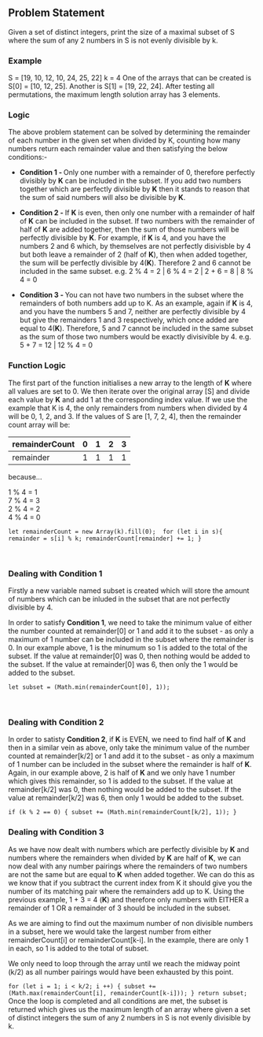 ## Problem Statement

Given a set of distinct integers, print the size of a maximal subset of S where the sum of any 2 numbers in S is not evenly divisible by k.

### Example

S = [19, 10, 12, 10, 24, 25, 22] k = 4
One of the arrays that can be created is S[0] = [10, 12, 25]. Another is S[1] = [19, 22, 24]. After testing all permutations, the maximum length solution array has 3 elements.

### Logic

The above problem statement can be solved by determining the remainder of each number in the given set when divided by K, counting how many numbers return each remainder value and then satisfying the below conditions:-

* <strong>Condition 1 - </strong>Only one number with a remainder of 0, therefore perfectly divisibly by <strong>K</strong> can be included in the subset.  If you add two numbers together which are perfectly divisible by <strong>K</strong> then it stands to reason that the sum of said numbers will also be divisible by <strong>K</strong>.

* <strong>Condition 2 - </strong>If <strong>K</strong> is even, then only one number with a remainder of half of <strong>K</strong> can be included in the subset.  If two numbers with the remainder of half of <strong>K</strong> are added together, then the sum of those numbers will be perfectly divisible by <strong>K</strong>.  For example, if <strong>K</strong> is 4, and you have the numbers 2 and 6 which, by themselves are not perfectly disivisble by 4 but both leave a remainder of 2 (half of <strong>K</strong>), then when added together, the sum will be perfectly divisible by 4(<strong>K</strong>).  Therefore 2 and 6 cannot be included in the same subset.  e.g. 2 % 4 = 2 |  6 % 4 = 2 |  2 + 6 = 8 |  8 % 4 = 0

* <strong>Condition 3 - </strong>You can not have two numbers in the subset where the remainders of both numbers add up to K.  As an example, again if <strong>K</strong> is 4, and you have the numbers 5 and 7, neither are perfectly divisible by 4 but give the remainders 1 and 3 respectively, which once added are equal to 4(<strong>K</strong>).  Therefore, 5 and 7 cannot be included in the same subset as the sum of those two numbers would be exactly divisivible by 4. e.g. 5 + 7 = 12 | 12 % 4 = 0

### Function Logic

The first part of the function initialises a new array to the length of <strong>K</strong> where all values are set to 0.  We then iterate over the original array [S] and divide each value by <strong>K</strong> and add 1 at the corresponding index value.   If we use the example that K is 4, the only remainders from numbers when divided by 4 will be 0, 1, 2, and 3.  If the values of S are [1, 7, 2, 4], then the remainder count array will be:

| remainderCount | 0 | 1 | 2 | 3 |
|----------------|---|---|---|---|
| remainder      | 1 | 1 | 1 | 1 |

because... 

1 % 4 = 1 
<br>
7 % 4 = 3
<br>
2 % 4 = 2
<br>
4 % 4 = 0

``
let remainderCount = new Array(k).fill(0); 
    for (let i in s){ 
        remainder = s[i] % k;
        remainderCount[remainder] += 1;
    }
``

<br>

### Dealing with Condition 1

Firstly a new variable named subset is created which will store the amount of numbers which can be inluded in the subset that are not perfectly divisible by 4.

In order to satisfy <strong>Condition 1</strong>, we need to take the minimum value of either the number counted at remainder[0] or 1 and add it to the subset - as only a maximum of 1 number can be included in the subset where the remainder is 0.  In our example above, 1 is the minumum so 1 is added to the total of the subset.  If the value at remainder[0] was 0, then nothing would be added to the subset.  If the value at remainder[0] was 6, then only the 1 would be added to the subset.

``
let subset = (Math.min(remainderCount[0], 1));
``

<br>

### Dealing with Condition 2

In order to satisty <strong>Condition 2</strong>, if <strong>K</strong> is EVEN, we need to find half of <strong>K</strong> and then in a similar vein as above, only take the minimum value of the number counted at remainder[k/2] or 1 and add it to the subset - as only a maximum of 1 number can be included in the subset where the remainder is half of <strong>K</strong>.  Again, in our example above, 2 is half of <strong>K</strong> and we only have 1 number which gives this remainder, so 1 is added to the subset.  If the value at remainder[k/2] was 0, then nothing would be added to the subset.  If the value at remainder[k/2] was 6, then only 1 would be added to the subset.

``
if (k % 2 == 0) {
        subset += (Math.min(remainderCount[k/2], 1));
    }
``

### Dealing with Condition 3

As we have now dealt with numbers which are perfectly divisible by <strong>K</strong> and numbers where the remainders when divided by <strong>K</strong> are half of <strong>K</strong>, we can now deal with any number pairings where the remainders of two numbers are not the same but are equal to <strong>K</strong> when added together.  We can do this as we know that if you subtract the current index from K it should give you the number of its matching pair where the remainders add up to K.  Using the previous example, 1 + 3 = 4 (<strong>K</strong>) and therefore only numbers with EITHER a remainder of 1 OR a remainder of 3 should be included in the subset. 

As we are aiming to find out the maximum number of non divisible numbers in a subset, here we would take the largest number from either remainderCount[i] or remainderCount[k-i].  In the example, there are only 1 in each, so 1 is added to the total of subset. 

We only need to loop through the array until we reach the midway point (k/2) as all number pairings would have been exhausted by this point. 

``
for (let i = 1; i < k/2; i ++) {
        subset += (Math.max(remainderCount[i], remainderCount[k-i]));
    }
    return subset;
`` 
Once the loop is completed and all conditions are met, the subset is returned which gives us the maximum length of an array where given a set of distinct integers the sum of any 2 numbers in S is not evenly divisible by k.
